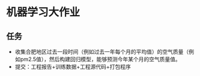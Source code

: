 # 机器学习大作业

## 任务

- 收集合肥地区过去一段时间（例如过去一年每个月的平均值）的空气质量（例如pm2.5值），然后构建回归模型，能够预测今年某个月的空气质量值。
- 提交：工程报告+训练数据+工程源代码+打包程序

